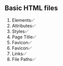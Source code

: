 ## Basic HTML files

1. Elements✅
2. Attributes✅
3. Styles✅
4. Page Title✅
5. Favicon✅
6. Favicon✅
7. Links✅
8. File Paths✅
